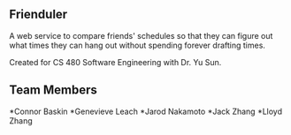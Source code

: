 Frienduler
--------
A web service to compare friends' schedules so that they can figure out what times they can hang out without spending forever drafting times.

Created for CS 480 Software Engineering with Dr. Yu Sun.

Team Members
--------
  *Connor Baskin
  *Genevieve Leach
  *Jarod Nakamoto
  *Jack Zhang
  *Lloyd Zhang
